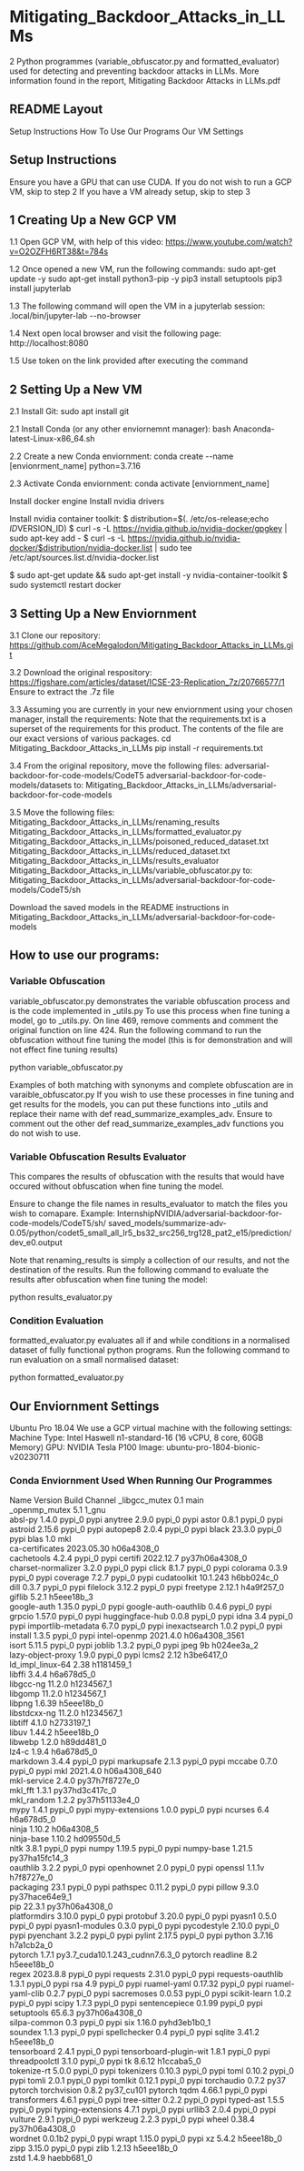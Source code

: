 # Mitigating_Backdoor_Attacks_in_LLMs
2 Python programmes (variable_obfuscator.py and formatted_evaluator)
used for detecting and preventing backdoor attacks in LLMs.
More information found in the report, Mitigating Backdoor Attacks in LLMs.pdf

## README Layout
Setup Instructions
How To Use Our Programs
Our VM Settings

## Setup Instructions
Ensure you have a GPU that can use CUDA.
If you do not wish to run a GCP VM, skip to step 2
If you have a VM already setup, skip to step 3

## 1 Creating Up a New GCP VM

1.1 Open GCP VM, with help of this video: https://www.youtube.com/watch?v=O2OZFH6RT38&t=784s

1.2 Once opened a new VM, run the following commands:
sudo apt-get update -y
sudo apt-get install python3-pip -y
pip3 install setuptools
pip3 install jupyterlab

1.3 The following command will open the VM in a jupyterlab session:
.local/bin/jupyter-lab --no-browser

1.4 Next open local browser and visit the following page:
http://localhost:8080

1.5 Use token on the link provided after executing the command

## 2 Setting Up a New VM

2.1 Install Git:
sudo apt install git

2.1 Install Conda (or any other enviornemnt manager):
bash Anaconda-latest-Linux-x86_64.sh

2.2 Create a new Conda enviornment:
conda create --name [envionrment_name] python=3.7.16

2.3 Activate Conda enviornment:
conda activate [enviornment_name]


Install docker engine
Install nvidia drivers

Install nvidia container toolkit:
$ distribution=$(. /etc/os-release;echo $ID$VERSION_ID)
$ curl -s -L https://nvidia.github.io/nvidia-docker/gpgkey | sudo apt-key add -
$ curl -s -L https://nvidia.github.io/nvidia-docker/$distribution/nvidia-docker.list | sudo tee /etc/apt/sources.list.d/nvidia-docker.list

$ sudo apt-get update && sudo apt-get install -y nvidia-container-toolkit
$ sudo systemctl restart docker


## 3 Setting Up a New Enviornment

3.1 Clone our repository:
https://github.com/AceMegalodon/Mitigating_Backdoor_Attacks_in_LLMs.git

3.2 Download the original respository:
https://figshare.com/articles/dataset/ICSE-23-Replication_7z/20766577/1
Ensure to extract the .7z file

3.3 Assuming you are currently in your new enviornment using your chosen manager, install the requirements:
Note that the requirements.txt is a superset of the requirements for this product. The contents of the file are our exact versions of various packages.
cd Mitigating_Backdoor_Attacks_in_LLMs
pip install -r requirements.txt

3.4 From the original repository, move the following files:
adversarial-backdoor-for-code-models/CodeT5
adversarial-backdoor-for-code-models/datasets
to:
Mitigating_Backdoor_Attacks_in_LLMs/adversarial-backdoor-for-code-models

3.5 Move the following files:
Mitigating_Backdoor_Attacks_in_LLMs/renaming_results
Mitigating_Backdoor_Attacks_in_LLMs/formatted_evaluator.py
Mitigating_Backdoor_Attacks_in_LLMs/poisoned_reduced_dataset.txt
Mitigating_Backdoor_Attacks_in_LLMs/reduced_dataset.txt
Mitigating_Backdoor_Attacks_in_LLMs/results_evaluator
Mitigating_Backdoor_Attacks_in_LLMs/variable_obfuscator.py
to:
Mitigating_Backdoor_Attacks_in_LLMs/adversarial-backdoor-for-code-models/CodeT5/sh


Download the saved models in the README instructions in Mitigating_Backdoor_Attacks_in_LLMs/adversarial-backdoor-for-code-models

## How to use our programs:
### Variable Obfuscation
variable_obfuscator.py demonstrates the variable obfuscation process and is the code implemented in _utils.py
To use this process when fine tuning a model, go to _utils.py. On line 469, remove comments and comment the original function on line 424.
Run the following command to run the obfuscation without fine tuning the model (this is for demonstration and will not effect fine tuning results)

python variable_obfuscator.py

Examples of both matching with synonyms and complete obfuscation are in varaible_obfuscator.py
If you wish to use these processes in fine tuning and get results for the models, you can put these functions into _utils and replace their name with def read_summarize_examples_adv.
Ensure to comment out the other def read_summarize_examples_adv functions you do not wish to use.

### Variable Obfuscation Results Evaluator
This compares the results of obfuscation with the results that would have occured without obfuscation when fine tuning the model.

Ensure to change the file names in results_evaluator to match the files you wish to comapare.
Example: InternshipNVIDIA/adversarial-backdoor-for-code-models/CodeT5/sh/
saved_models/summarize-adv-0.05/python/codet5_small_all_lr5_bs32_src256_trg128_pat2_e15/prediction/dev_e0.output

Note that renaming_results is simply a collection of our results, and not the destination of the results.
Run the following command to evaluate the results after obfuscation when fine tuning the model:

python results_evaluator.py

### Condition Evaluation
formatted_evaluator.py evaluates all if and while conditions in a normalised dataset of fully functional python programs.
Run the following command to run evaluation on a small normalised dataset:

python formatted_evaluator.py

## Our Enviornment Settings
Ubuntu Pro 18.04
We use a GCP virtual machine with the following settings:
Machine Type: Intel Haswell n1-standard-16 (16 vCPU, 8 core, 60GB Memory)
GPU: NVIDIA Tesla P100
Image: ubuntu-pro-1804-bionic-v20230711

### Conda Enviornment Used When Running Our Programmes

Name                    Version                   Build  Channel
_libgcc_mutex             0.1                        main  
_openmp_mutex             5.1                       1_gnu  
absl-py                   1.4.0                    pypi_0    pypi
anytree                   2.9.0                    pypi_0    pypi
astor                     0.8.1                    pypi_0    pypi
astroid                   2.15.6                   pypi_0    pypi
autopep8                  2.0.4                    pypi_0    pypi
black                     23.3.0                   pypi_0    pypi
blas                      1.0                         mkl  
ca-certificates           2023.05.30           h06a4308_0  
cachetools                4.2.4                    pypi_0    pypi
certifi                   2022.12.7        py37h06a4308_0  
charset-normalizer        3.2.0                    pypi_0    pypi
click                     8.1.7                    pypi_0    pypi
colorama                  0.3.9                    pypi_0    pypi
coverage                  7.2.7                    pypi_0    pypi
cudatoolkit               10.1.243             h6bb024c_0  
dill                      0.3.7                    pypi_0    pypi
filelock                  3.12.2                   pypi_0    pypi
freetype                  2.12.1               h4a9f257_0  
giflib                    5.2.1                h5eee18b_3  
google-auth               1.35.0                   pypi_0    pypi
google-auth-oauthlib      0.4.6                    pypi_0    pypi
grpcio                    1.57.0                   pypi_0    pypi
huggingface-hub           0.0.8                    pypi_0    pypi
idna                      3.4                      pypi_0    pypi
importlib-metadata        6.7.0                    pypi_0    pypi
inexactsearch             1.0.2                    pypi_0    pypi
install                   1.3.5                    pypi_0    pypi
intel-openmp              2021.4.0          h06a4308_3561  
isort                     5.11.5                   pypi_0    pypi
joblib                    1.3.2                    pypi_0    pypi
jpeg                      9b                   h024ee3a_2  
lazy-object-proxy         1.9.0                    pypi_0    pypi
lcms2                     2.12                 h3be6417_0  
ld_impl_linux-64          2.38                 h1181459_1  
libffi                    3.4.4                h6a678d5_0  
libgcc-ng                 11.2.0               h1234567_1  
libgomp                   11.2.0               h1234567_1  
libpng                    1.6.39               h5eee18b_0  
libstdcxx-ng              11.2.0               h1234567_1  
libtiff                   4.1.0                h2733197_1  
libuv                     1.44.2               h5eee18b_0  
libwebp                   1.2.0                h89dd481_0  
lz4-c                     1.9.4                h6a678d5_0  
markdown                  3.4.4                    pypi_0    pypi
markupsafe                2.1.3                    pypi_0    pypi
mccabe                    0.7.0                    pypi_0    pypi
mkl                       2021.4.0           h06a4308_640  
mkl-service               2.4.0            py37h7f8727e_0  
mkl_fft                   1.3.1            py37hd3c417c_0  
mkl_random                1.2.2            py37h51133e4_0  
mypy                      1.4.1                    pypi_0    pypi
mypy-extensions           1.0.0                    pypi_0    pypi
ncurses                   6.4                  h6a678d5_0  
ninja                     1.10.2               h06a4308_5  
ninja-base                1.10.2               hd09550d_5  
nltk                      3.8.1                    pypi_0    pypi
numpy                     1.19.5                   pypi_0    pypi
numpy-base                1.21.5           py37ha15fc14_3  
oauthlib                  3.2.2                    pypi_0    pypi
openhownet                2.0                      pypi_0    pypi
openssl                   1.1.1v               h7f8727e_0  
packaging                 23.1                     pypi_0    pypi
pathspec                  0.11.2                   pypi_0    pypi
pillow                    9.3.0            py37hace64e9_1  
pip                       22.3.1           py37h06a4308_0  
platformdirs              3.10.0                   pypi_0    pypi
protobuf                  3.20.0                   pypi_0    pypi
pyasn1                    0.5.0                    pypi_0    pypi
pyasn1-modules            0.3.0                    pypi_0    pypi
pycodestyle               2.10.0                   pypi_0    pypi
pyenchant                 3.2.2                    pypi_0    pypi
pylint                    2.17.5                   pypi_0    pypi
python                    3.7.16               h7a1cb2a_0  
pytorch                   1.7.1           py3.7_cuda10.1.243_cudnn7.6.3_0    pytorch
readline                  8.2                  h5eee18b_0  
regex                     2023.8.8                 pypi_0    pypi
requests                  2.31.0                   pypi_0    pypi
requests-oauthlib         1.3.1                    pypi_0    pypi
rsa                       4.9                      pypi_0    pypi
ruamel-yaml               0.17.32                  pypi_0    pypi
ruamel-yaml-clib          0.2.7                    pypi_0    pypi
sacremoses                0.0.53                   pypi_0    pypi
scikit-learn              1.0.2                    pypi_0    pypi
scipy                     1.7.3                    pypi_0    pypi
sentencepiece             0.1.99                   pypi_0    pypi
setuptools                65.6.3           py37h06a4308_0  
silpa-common              0.3                      pypi_0    pypi
six                       1.16.0             pyhd3eb1b0_1  
soundex                   1.1.3                    pypi_0    pypi
spellchecker              0.4                      pypi_0    pypi
sqlite                    3.41.2               h5eee18b_0  
tensorboard               2.4.1                    pypi_0    pypi
tensorboard-plugin-wit    1.8.1                    pypi_0    pypi
threadpoolctl             3.1.0                    pypi_0    pypi
tk                        8.6.12               h1ccaba5_0  
tokenize-rt               5.0.0                    pypi_0    pypi
tokenizers                0.10.3                   pypi_0    pypi
toml                      0.10.2                   pypi_0    pypi
tomli                     2.0.1                    pypi_0    pypi
tomlkit                   0.12.1                   pypi_0    pypi
torchaudio                0.7.2                      py37    pytorch
torchvision               0.8.2                py37_cu101    pytorch
tqdm                      4.66.1                   pypi_0    pypi
transformers              4.6.1                    pypi_0    pypi
tree-sitter               0.2.2                    pypi_0    pypi
typed-ast                 1.5.5                    pypi_0    pypi
typing-extensions         4.7.1                    pypi_0    pypi
urllib3                   2.0.4                    pypi_0    pypi
vulture                   2.9.1                    pypi_0    pypi
werkzeug                  2.2.3                    pypi_0    pypi
wheel                     0.38.4           py37h06a4308_0  
wordnet                   0.0.1b2                  pypi_0    pypi
wrapt                     1.15.0                   pypi_0    pypi
xz                        5.4.2                h5eee18b_0  
zipp                      3.15.0                   pypi_0    pypi
zlib                      1.2.13               h5eee18b_0  
zstd                      1.4.9                haebb681_0  
